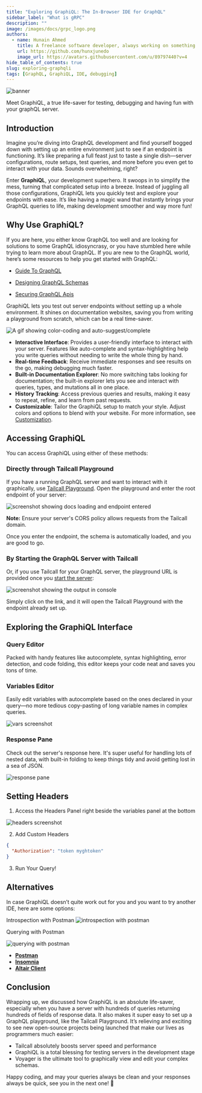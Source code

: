 ```yaml
---
title: "Exploring GraphiQL: The In-Browser IDE for GraphQL"
sidebar_label: "What is gRPC"
description: ""
image: /images/docs/grpc_logo.png
authors:
  - name: Hunain Ahmed
    title: A freelance software developer, always working on something new and fascinating.
    url: https://github.com/hunxjunedo
    image_url: https://avatars.githubusercontent.com/u/89797440?v=4
hide_table_of_contents: true
slug: exploring-graphqli
tags: [GraphQL, GraphiQL, IDE, debugging]
---
```


![banner](/images/graphiql/graphiql.png)

Meet GraphiQL, a true life-saver for testing, debugging and having fun with your graphQL server.

<!-- truncate -->

## Introduction

Imagine you’re diving into GraphQL development and find yourself bogged down with setting up an entire environment just to see if an endpoint is functioning. It’s like preparing a full feast just to taste a single dish—server configurations, route setups, test queries, and more before you even get to interact with your data. Sounds overwhelming, right?

Enter **GraphiQL**, your development superhero. It swoops in to simplify the mess, turning that complicated setup into a breeze. Instead of juggling all those configurations, GraphiQL lets you quickly test and explore your endpoints with ease. It’s like having a magic wand that instantly brings your GraphQL queries to life, making development smoother and way more fun!

## Why Use GraphiQL?

If you are here, you either know GraphQL too well and are looking for solutions to some GraphQL idiosyncrasy, or you have stumbled here while trying to learn more about GraphQL. If you are new to the GraphQL world, here’s some resources to help you get started with GraphQL:

- [Guide To GraphQL](https://www.tailcall.run/graphql/)

- [Designing GraphQL Schemas](https://www.tailcall.run/blog/graphql-schema/)

- [Securing GraphQL Apis](https://www.tailcall.run/blog/graphql-introspection-security/)

GraphiQL lets you test out server endpoints without setting up a whole environment. It shines on documentation websites, saving you from writing a playground from scratch, which can be a real time-saver.

![A gif showing color-coding and auto-suggest/complete](/images/graphiql/qry.png)

- **Interactive Interface**: Provides a user-friendly interface to interact with your server. Features like auto-complete and syntax-highlighting help you write queries without needing to write the whole thing by hand.
- **Real-time Feedback**: Receive immediate responses and see results on the go, making debugging much faster.
- **Built-in Documentation Explorer**: No more switching tabs looking for documentation; the built-in explorer lets you see and interact with queries, types, and mutations all in one place.
- **History Tracking**: Access previous queries and results, making it easy to repeat, refine, and learn from past requests.
- **Customizable**: Tailor the GraphiQL setup to match your style. Adjust colors and options to blend with your website. For more information, see [Customization](https://graphiql-test.netlify.app/typedoc/modules/graphiql.html#customize).

## Accessing GraphiQL

You can access GraphiQL using either of these methods:

### Directly through Tailcall Playground

If you have a running GraphQL server and want to interact with it graphically, use [Tailcall Playground](https://tailcall.run/playground/). Open the playground and enter the root endpoint of your server:

![screenshot showing docs loading and endpoint entered](/images/graphiql/docs.png)

**Note:** Ensure your server's CORS policy allows requests from the Tailcall domain.

Once you enter the endpoint, the schema is automatically loaded, and you are good to go.

### By Starting the GraphQL Server with Tailcall

Or, if you use Tailcall for your GraphQL server, the playground URL is provided once you [start the server](https://tailcall.run/docs/#starting-the-graphql-server):

![screenshot showing the output in console](/images/graphiql/logoutput.png)

Simply click on the link, and it will open the Tailcall Playground with the endpoint already set up.

## Exploring the GraphiQL Interface

### Query Editor

Packed with handy features like autocomplete, syntax highlighting, error detection, and code folding, this editor keeps your code neat and saves you tons of time.

### Variables Editor

Easily edit variables with autocomplete based on the ones declared in your query—no more tedious copy-pasting of long variable names in complex queries.

![vars screenshot](/images/graphiql/vars.png)

### Response Pane

Check out the server's response here. It's super useful for handling lots of nested data, with built-in folding to keep things tidy and avoid getting lost in a sea of JSON.

![response pane](/images/graphiql/response.png)

## Setting Headers

1. Access the Headers Panel right beside the variables panel at the bottom

![headers screenshot](/images/graphiql/header.png)

2. Add Custom Headers

```json
{
  "Authorization": "token myghtoken"
}
```

3. Run Your Query!

## Alternatives

In case GraphiQL doesn’t quite work out for you and you want to try another IDE, here are some options:

Introspection with Postman
![introspection with postman](/images/graphiql/postman2.png)

Querying with Postman

![querying with postman](/images/graphiql/postman1.png)

- **[Postman](https://learning.postman.com/docs/sending-requests/graphql/graphql-overview/)**
- **[Insomnia](https://docs.insomnia.rest/insomnia/graphql-queries)**
- **[Altair Client](https://altairgraphql.dev/)**

## Conclusion

Wrapping up, we discussed how GraphiQL is an absolute life-saver, especially when you have a server with hundreds of queries returning hundreds of fields of response data. It also makes it super easy to set up a GraphQL playground, like the Tailcall Playground.
It’s relieving and exciting to see new open-source projects being launched that make our lives as programmers much easier:

- Tailcall absolutely boosts server speed and performance
- GraphiQL is a total blessing for testing servers in the development stage
- Voyager is the ultimate tool to graphically view and edit your complex schemas.

Happy coding, and may your queries always be clean and your responses always be quick, see you in the next one! 🚀
